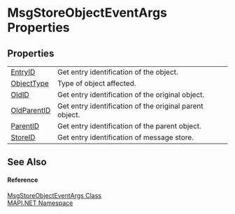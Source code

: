 # MsgStoreObjectEventArgs Properties




## Properties
<table>
<tr>
<td><a href="a2263935-fe55-4211-055f-c2027e23acf0.md">EntryID</a></td>
<td>Get entry identification of the object.</td></tr>
<tr>
<td><a href="17dcbb48-20bd-3145-963d-3d850f633948.md">ObjectType</a></td>
<td>Type of object affected.</td></tr>
<tr>
<td><a href="9d6c9f35-cb3b-c9aa-1d45-3fc86bff9080.md">OldID</a></td>
<td>Get entry identification of the original object.</td></tr>
<tr>
<td><a href="6ba1ab27-e661-bbf8-5fc1-c9552254d890.md">OldParentID</a></td>
<td>Get entry identification of the original parent object.</td></tr>
<tr>
<td><a href="6b8230e8-4144-ef47-30d5-d3e3e68a7063.md">ParentID</a></td>
<td>Get entry identification of the parent object.</td></tr>
<tr>
<td><a href="0d43492d-0511-3c4e-a251-31017ec3556c.md">StoreID</a></td>
<td>Get entry identification of message store.</td></tr>
</table>

## See Also


#### Reference
<a href="6d88cbf2-403c-24bb-f59d-466e86328fd4.md">MsgStoreObjectEventArgs Class</a>  
<a href="5bef4637-66f8-16d4-e5f4-4d0da57a1538.md">MAPI.NET Namespace</a>  
